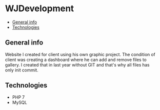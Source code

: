 # WJDevelopment

* [General info](#general-info)
* [Technologies](#technologies)

## General info
Website I created for client using his own graphic project. The condition of client was creating a dashboard where he can add and remove files to gallery. I created that in last year without GIT and that's why all files has only init commit.
## Technologies 
- PHP 7
- MySQL
